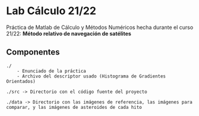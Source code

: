 # Lab Cálculo 21/22
Práctica de Matlab de Cálculo y Métodos Numéricos hecha durante el curso 21/22: **Método relativo de navegación de satélites**

Componentes
-----------
    ./  
        - Enunciado de la práctica
        - Archivo del descriptor usado (Histograma de Gradientes Orientados)
    
    ./src -> Directorio con el código fuente del proyecto

    ./data -> Directorio con las imágenes de referencia, las imágenes para comparar, y las imágenes de asteroides de cada hito